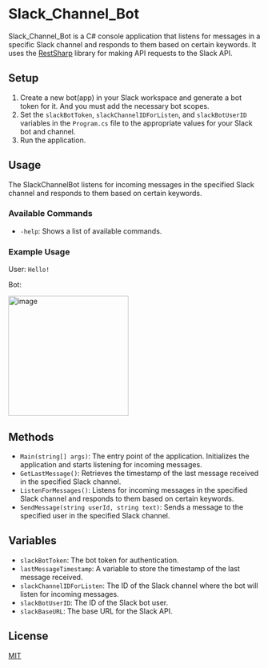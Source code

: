 # Slack_Channel_Bot

Slack_Channel_Bot is a C# console application that listens for messages in a specific Slack channel and responds to them based on certain keywords. It uses the [RestSharp](https://restsharp.dev/) library for making API requests to the Slack API.

## Setup

1. Create a new bot(app) in your Slack workspace and generate a bot token for it. And you must add the necessary bot scopes.
2. Set the `slackBotToken`, `slackChannelIDForListen`, and `slackBotUserID` variables in the `Program.cs` file to the appropriate values for your Slack bot and channel.
3. Run the application.

## Usage

The SlackChannelBot listens for incoming messages in the specified Slack channel and responds to them based on certain keywords.

### Available Commands

- `-help`: Shows a list of available commands.

### Example Usage

User: `Hello!`

   Bot: 

<img width="240" alt="image" src="https://user-images.githubusercontent.com/110940406/224450922-0964f691-d4da-4f05-aa21-7a3ea63c3a23.png">



## Methods

- `Main(string[] args)`: The entry point of the application. Initializes the application and starts listening for incoming messages.
- `GetLastMessage()`: Retrieves the timestamp of the last message received in the specified Slack channel.
- `ListenForMessages()`: Listens for incoming messages in the specified Slack channel and responds to them based on certain keywords.
- `SendMessage(string userId, string text)`: Sends a message to the specified user in the specified Slack channel.

## Variables

- `slackBotToken`: The bot token for authentication.
- `lastMessageTimestamp`: A variable to store the timestamp of the last message received.
- `slackChannelIDForListen`: The ID of the Slack channel where the bot will listen for incoming messages.
- `slackBotUserID`: The ID of the Slack bot user.
- `slackBaseURL`: The base URL for the Slack API.

## License

[MIT](https://github.com/seymenbahtiyar/Slack_Channel_Bot/blob/main/LICENSE)
